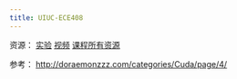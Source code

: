 ```yaml
---
title: UIUC-ECE408
---
```

资源：
[实验](https://github.com/aschuh703/ECE408/tree/Fall-22)
[视频](https://www.youtube.com/watch?v=matKyBaScwg&list=PL6RdenZrxrw-UKfRL5smPfFFpeqwN3Dsz)
[课程所有资源](https://github.com/Doraemonzzz/UIUV-ECE-408-Learning-materials?tab=readme-ov-file)

参考：
http://doraemonzzz.com/categories/Cuda/page/4/


